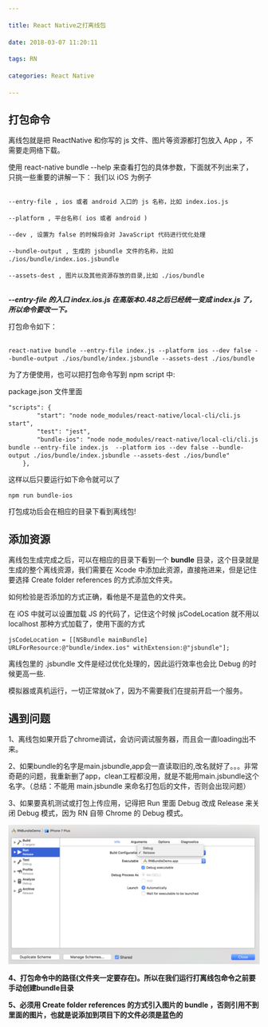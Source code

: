 ```yaml
---

title: React Native之打离线包

date: 2018-03-07 11:20:11

tags: RN

categories: React Native

---
```


## 打包命令

离线包就是把 ReactNative 和你写的 js 文件、图片等资源都打包放入 App ，不需要走网络下载。

使用 react-native bundle --help 来查看打包的具体参数，下面就不列出来了，只挑一些重要的讲解一下：
我们以 iOS 为例子

```

--entry-file , ios 或者 android 入口的 js 名称，比如 index.ios.js

--platform , 平台名称( ios 或者 android )

--dev , 设置为 false 的时候将会对 JavaScript 代码进行优化处理

--bundle-output , 生成的 jsbundle 文件的名称，比如 ./ios/bundle/index.ios.jsbundle

--assets-dest , 图片以及其他资源存放的目录,比如 ./ios/bundle


```

***--entry-file 的入口 index.ios.js 在高版本0.48之后已经统一变成 index.js 了，所以命令要改一下。***

打包命令如下：

```

react-native bundle --entry-file index.js --platform ios --dev false --bundle-output ./ios/bundle/index.jsbundle --assets-dest ./ios/bundle

```

为了方便使用，也可以把打包命令写到 npm script 中:

package.json 文件里面

```
"scripts": {
		"start": "node node_modules/react-native/local-cli/cli.js start",
		"test": "jest",
		"bundle-ios": "node node_modules/react-native/local-cli/cli.js bundle --entry-file index.js  --platform ios --dev false --bundle-output ./ios/bundle/index.jsbundle --assets-dest ./ios/bundle"
	},
```

这样以后只要运行如下命令就可以了

```
npm run bundle-ios
```

打包成功后会在相应的目录下看到离线包!

## 添加资源

离线包生成完成之后，可以在相应的目录下看到一个 **bundle** 目录，这个目录就是生成的整个离线资源，我们需要在 Xcode 中添加此资源，直接拖进来，但是记住要选择 Create folder references 的方式添加文件夹。

如何检验是否添加的方式正确，看他是不是蓝色的文件夹。

在 iOS 中就可以设置加载 JS 的代码了，记住这个时候 jsCodeLocation 就不用以 localhost 那种方式加载了，使用下面的方式

```
jsCodeLocation = [[NSBundle mainBundle] URLForResource:@"bundle/index.ios" withExtension:@"jsbundle"];
```

离线包里的 .jsbundle 文件是经过优化处理的，因此运行效率也会比 Debug 的时候更高一些.

模拟器或真机运行，一切正常就ok了，因为不需要我们在提前开启一个服务。


## 遇到问题

1、离线包如果开启了chrome调试，会访问调试服务器，而且会一直loading出不来。

2、如果bundle的名字是main.jsbundle,app会一直读取旧的,改名就好了。。。非常奇葩的问题，我重新删了app，clean工程都没用，就是不能用main.jsbundle这个名字。（总结：不能用 main.jsbundle 来命名打包后的文件，否则会出现问题）

3、如果要真机测试或打包上传应用，记得把 Run 里面 Debug 改成 Release 来关闭 Debug 模式，因为 RN 自带 Chrome 的 Debug 模式。

![](https://github.com/huangzhifei/blog-web/raw/master/source/_posts/images/RN-Re.png)

**4、打包命令中的路径(文件夹一定要存在)。所以在我们运行打离线包命令之前要手动创建bundle目录**

**5、必须用 Create folder references 的方式引入图片的 bundle ，否则引用不到里面的图片，也就是说添加到项目下的文件必须是蓝色的**
